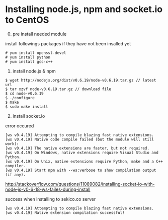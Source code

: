 # Installing node.js, npm and socket.io to CentOS

0. pre install needed module

install followings packages if they have not been insalled yet
```
# yum install openssl-devel
# yum install python
# yum install gcc-c++
```

1. install node.js & npm

```
$ wget http://nodejs.org/dist/v0.6.19/node-v0.6.19.tar.gz // latest url
$ tar xzvf node-v0.6.19.tar.gz // download file
$ cd node-v0.6.19
$ ./configure
$ make
$ sudo make install
```

2. install socket.io

error occured
```
[ws v0.4.19] Attempting to compile blazing fast native extensions.
[ws v0.4.19] Native code compile failed (but the module will still work):
[ws v0.4.19] The native extensions are faster, but not required.
[ws v0.4.19] On Windows, native extensions require Visual Studio and Python.
[ws v0.4.19] On Unix, native extensions require Python, make and a C++ compiler.
[ws v0.4.19] Start npm with --ws:verbose to show compilation output (if any).
```
http://stackoverflow.com/questions/11089082/installing-socket-io-with-node-js-v0-6-18-ws-failes-during-install

success when installing to sekico.co server
```
[ws v0.4.19] Attempting to compile blazing fast native extensions.
[ws v0.4.19] Native extension compilation successful!
```
